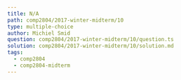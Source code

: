 ```yaml
---
title: N/A
path: comp2804/2017-winter-midterm/10
type: multiple-choice
author: Michiel Smid
question: comp2804/2017-winter-midterm/10/question.ts
solution: comp2804/2017-winter-midterm/10/solution.md
tags:
  - comp2804
  - comp2804-midterm
---
```

